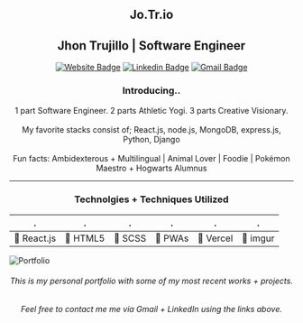 <h2 align="center">Jo.Tr.io</h2>
<h2 align="center">Jhon Trujillo | Software Engineer</h2>
<div align="center">

[![Website Badge](https://img.shields.io/badge/-Jo.Tr.io-gold?style=plastic&logo=HTML5&logoColor=white&link=https://bit.ly/jotrio/)](https://bit.ly/jotrio)
[![Linkedin Badge](https://img.shields.io/badge/-JhonKhrizhtian-blue?style=plastic&logo=Linkedin&logoColor=white&link=https://www.linkedin.com/in/jhonkhrizhtian/)](https://www.linkedin.com/in/jhonkhrizhtian/)
[![Gmail Badge](https://img.shields.io/badge/-amriikk@gmail.com-d14836?style=plastic&logo=Gmail&logoColor=white&link=mailto:amriikk@gmail.com)](mailto:amriikk@gmail.com)

</div>
<h3 align="center">Introducing..</h3>
<div align="center"> 1 part Software Engineer. 2 parts Athletic Yogi. 3 parts Creative Visionary. </div ></br> <div align="center"> My favorite stacks consist of; React.js, node.js, MongoDB, express.js, Python, Django  </div> </br> <div align="center"> Fun facts: 
Ambidexterous + Multilingual | Animal Lover | Foodie | Pokémon Maestro + Hogwarts Alumnus </br> </div>

<div align="center">
<hr>
<h3 align="center">Technolgies + Techniques Utilized</h3>

| . | . | . | . | . | . |
| ------------ | ------------ | ------------ | ------------ | ------------ | ------------ |
| :small_blue_diamond: React.js | :small_blue_diamond: HTML5 | :small_blue_diamond: SCSS | :small_blue_diamond: PWAs |:small_blue_diamond: Vercel | :small_blue_diamond: imgur |

</div>

![Portfolio](https://i.imgur.com/EBQQpwq.png)

<h6 align="center">This is my personal portfolio with some of my most recent works + projects. </h6>
<h6 align="center">Feel free to contact me me via Gmail + LinkedIn using the links above. </h6>
